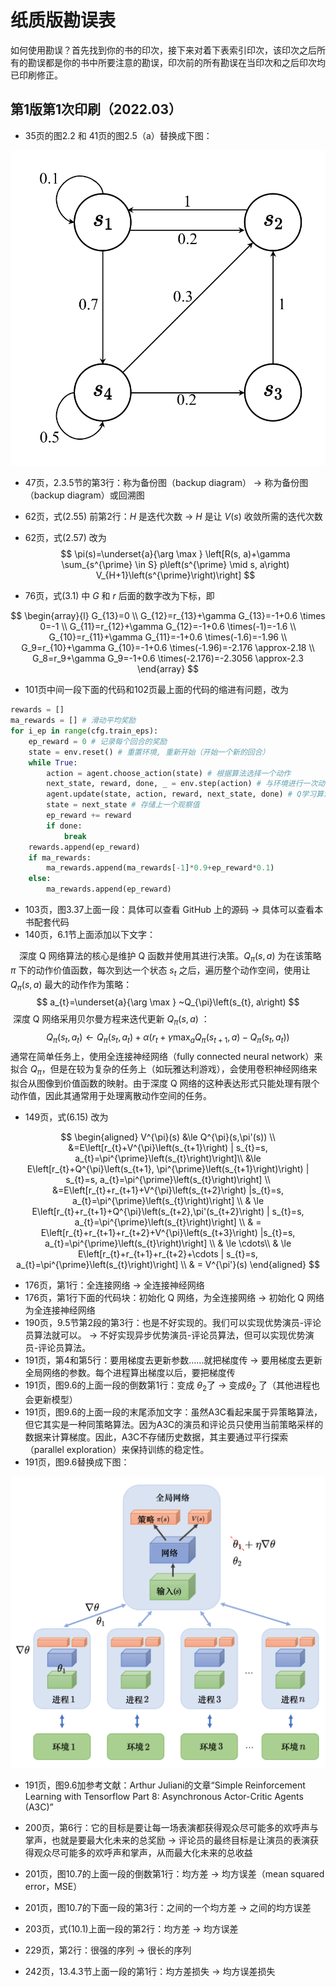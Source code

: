 # 纸质版勘误表

如何使用勘误？首先找到你的书的印次，接下来对着下表索引印次，该印次之后所有的勘误都是你的书中所要注意的勘误，印次前的所有勘误在当印次和之后印次均已印刷修正。

## 第1版第1次印刷（2022.03）

* 35页的图2.2 和 41页的图2.5（a）替换成下图：

![](res/Markov_chain.png ':size=350') 

* 47页，2.3.5节的第3行：称为备份图（backup diagram） → 称为备份图（backup diagram）或回溯图
* 62页，式(2.55) 前第2行：$H$ 是迭代次数 → $H$ 是让 $V(s)$ 收敛所需的迭代次数
* 62页，式(2.57) 改为
$$
\pi(s)=\underset{a}{\arg \max } \left[R(s, a)+\gamma \sum_{s^{\prime} \in S} p\left(s^{\prime} \mid s, a\right) V_{H+1}\left(s^{\prime}\right)\right]
$$

* 76页，式(3.1) 中 $G$ 和 $r$ 后面的数字改为下标，即

$$
\begin{array}{l}
G_{13}=0 \\
G_{12}=r_{13}+\gamma G_{13}=-1+0.6 \times 0=-1 \\
G_{11}=r_{12}+\gamma G_{12}=-1+0.6 \times(-1)=-1.6 \\
G_{10}=r_{11}+\gamma G_{11}=-1+0.6 \times(-1.6)=-1.96 \\
G_9=r_{10}+\gamma G_{10}=-1+0.6 \times(-1.96)=-2.176 \approx-2.18 \\
G_8=r_9+\gamma G_9=-1+0.6 \times(-2.176)=-2.3056 \approx-2.3
\end{array}
$$

* 101页中间一段下面的代码和102页最上面的代码的缩进有问题，改为

```python
rewards = []
ma_rewards = [] # 滑动平均奖励
for i_ep in range(cfg.train_eps):
    ep_reward = 0 # 记录每个回合的奖励
    state = env.reset() # 重置环境, 重新开始（开始一个新的回合）
    while True:
        action = agent.choose_action(state) # 根据算法选择一个动作
        next_state, reward, done, _ = env.step(action) # 与环境进行一次动作交互
        agent.update(state, action, reward, next_state, done) # Q学习算法更新
        state = next_state # 存储上一个观察值
        ep_reward += reward
        if done:
            break
    rewards.append(ep_reward)
    if ma_rewards:
        ma_rewards.append(ma_rewards[-1]*0.9+ep_reward*0.1)
    else:
        ma_rewards.append(ep_reward)
```

* 103页，图3.37上面一段：具体可以查看 GitHub 上的源码 → 具体可以查看本书配套代码
* 140页，6.1节上面添加以下文字：

&ensp;&ensp;深度 Q 网络算法的核心是维护 Q 函数并使用其进行决策。$Q_{\pi}(s,a)$ 为在该策略 $\pi$ 下的动作价值函数，每次到达一个状态 $s_t$ 之后，遍历整个动作空间，使用让 $Q_{\pi}(s,a)$ 最大的动作作为策略：
$$
a_{t}=\underset{a}{\arg \max } ~Q_{\pi}\left(s_{t}, a\right)
$$
​        深度 Q 网络采用贝尔曼方程来迭代更新 $Q_{\pi}(s,a)$ ：
$$
Q_{\pi}\left(s_{t}, a_{t}\right) \leftarrow Q_{\pi}\left(s_{t}, a_{t}\right)+\alpha\left(r_{t}+\gamma \max _{a} Q_{\pi}\left(s_{t+1}, a\right)-Q_{\pi}\left(s_{t}, a_{t}\right)\right)
$$
​       通常在简单任务上，使用全连接神经网络（fully connected neural network）来拟合 $Q_{\pi}$，但是在较为复杂的任务上（如玩雅达利游戏），会使用卷积神经网络来拟合从图像到价值函数的映射。由于深度 Q 网络的这种表达形式只能处理有限个动作值，因此其通常用于处理离散动作空间的任务。

* 149页，式(6.15) 改为

$$
\begin{aligned}
V^{\pi}(s) &\le Q^{\pi}(s,\pi'(s)) \\
&=E\left[r_{t}+V^{\pi}\left(s_{t+1}\right) | s_{t}=s, a_{t}=\pi^{\prime}\left(s_{t}\right)\right]\\
&\le E\left[r_{t}+Q^{\pi}\left(s_{t+1}, \pi^{\prime}\left(s_{t+1}\right)\right) | s_{t}=s, a_{t}=\pi^{\prime}\left(s_{t}\right)\right] \\
&=E\left[r_{t}+r_{t+1}+V^{\pi}\left(s_{t+2}\right) |s_{t}=s, a_{t}=\pi^{\prime}\left(s_{t}\right)\right]  \\
& \le E\left[r_{t}+r_{t+1}+Q^{\pi}\left(s_{t+2},\pi'(s_{t+2}\right) | s_{t}=s, a_{t}=\pi^{\prime}\left(s_{t}\right)\right] \\
& = E\left[r_{t}+r_{t+1}+r_{t+2}+V^{\pi}\left(s_{t+3}\right) |s_{t}=s, a_{t}=\pi^{\prime}\left(s_{t}\right)\right] \\
& \le \cdots\\
& \le E\left[r_{t}+r_{t+1}+r_{t+2}+\cdots | s_{t}=s, a_{t}=\pi^{\prime}\left(s_{t}\right)\right]  \\
& = V^{\pi'}(s)
\end{aligned}
$$

* 176页，第1行：全连接网络 → 全连接神经网络
* 176页，第1行下面的代码块：初始化 Q 网络，为全连接网络 → 初始化 Q 网络为全连接神经网络
* 190页，9.5节第2段的第3行：也是不好实现的。我们可以实现优势演员-评论员算法就可以。 →  不好实现异步优势演员-评论员算法，但可以实现优势演员-评论员算法。
* 191页，第4和第5行：要用梯度去更新参数......就把梯度传 → 要用梯度去更新全局网络的参数。每个进程算出梯度以后，要把梯度传
* 191页，图9.6的上面一段的倒数第1行：变成 $\theta_2$了 → 变成$\theta_2$ 了（其他进程也会更新模型）
* 191页，图9.6的上面一段的末尾添加文字：虽然A3C看起来属于异策略算法，但它其实是一种同策略算法。因为A3C的演员和评论员只使用当前策略采样的数据来计算梯度。因此，A3C不存储历史数据，其主要通过平行探索（parallel exploration）来保持训练的稳定性。
* 191页，图9.6替换成下图：

![](res/A3C.png ':size=450')

* 191页，图9.6加参考文献：Arthur Juliani的文章“Simple Reinforcement Learning with Tensorflow Part 8: Asynchronous Actor-Critic Agents (A3C)”

* 200页，第6行：它的目标是要让每一场表演都获得观众尽可能多的欢呼声与掌声，也就是要最大化未来的总奖励 → 评论员的最终目标是让演员的表演获得观众尽可能多的欢呼声和掌声，从而最大化未来的总收益

* 201页，图10.7的上面一段的倒数第1行：均方差 → 均方误差（mean squared error，MSE）

* 201页，图10.7的下面一段的第3行：之间的一个均方差 → 之间的均方误差

* 203页，式(10.1)上面一段的第2行：均方差 → 均方误差

* 229页，第2行：很强的序列 → 很长的序列

* 242页，13.4.3节上面一段的第1行：均方差损失 → 均方误差损失

  